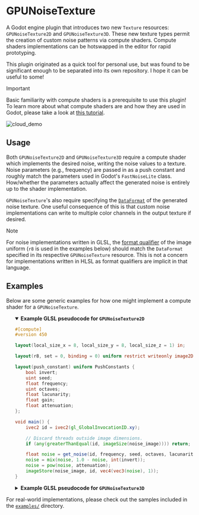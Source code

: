 # GPUNoiseTexture
A Godot engine plugin that introduces two new `Texture` resources: `GPUNoiseTexture2D` and `GPUNoiseTexture3D`.
These new texture types permit the creation of custom noise patterns via compute shaders.
Compute shaders implementations can be hotswapped in the editor for rapid prototyping.

This plugin originated as a quick tool for personal use, but was found to be significant enough
to be separated into its own repository. I hope it can be useful to some!

> [!IMPORTANT]
> Basic familiarity with compute shaders is a prerequisite to use this plugin! To learn more about what compute shaders
> are and how they are used in Godot, please take a look at [this tutorial](https://docs.godotengine.org/en/stable/tutorials/shaders/compute_shaders.html).

![cloud_demo](https://github.com/user-attachments/assets/80b1b370-f44f-4b7b-b9ca-4be5bbe15624)

## Usage
Both `GPUNoiseTexture2D` and `GPUNoiseTexture3D` require a compute shader which implements the
desired noise, writing the noise values to a texture. Noise parameters (e.g., frequency) are passed in as a push constant and roughly
match the parameters used in Godot's `FastNoiseLite` class. How/whether the parameters actually affect
the generated noise is entirely up to the shader implementation.

`GPUNoiseTexture`'s also require specifying the [`DataFormat`](https://docs.godotengine.org/en/stable/classes/class_renderingdevice.html#enum-renderingdevice-dataformat)
of the generated noise texture. One useful consequence of this is that custom noise implementations
can write to multiple color channels in the output texture if desired.

> [!NOTE]
> For noise implementations written in GLSL, the [format qualifier](https://www.khronos.org/opengl/wiki/Image_Load_Store#Format_qualifiers)
> of the image uniform (`r8` is used in the examples below) should match the `DataFormat` specified in
> its respective `GPUNoiseTexture` resource. This is not a concern for implementations written in HLSL
> as format qualifiers are implicit in that language.

## Examples
Below are some generic examples for how one might implement a compute shader for a `GPUNoiseTexture`.
<ul>
<details open><summary><b>Example GLSL pseudocode for <code>GPUNoiseTexture2D</code></b></summary>

```glsl
#[compute]
#version 450

layout(local_size_x = 8, local_size_y = 8, local_size_z = 1) in;

layout(r8, set = 0, binding = 0) uniform restrict writeonly image2D noise_image;

layout(push_constant) uniform PushConstants {
    bool invert;
    uint seed;
    float frequency;
    uint octaves;
    float lacunarity;
    float gain;
    float attenuation;
};

void main() {
    ivec2 id = ivec2(gl_GlobalInvocationID.xy);

    // Discard threads outside image dimensions.
    if (any(greaterThanEqual(id, imageSize(noise_image)))) return;

    float noise = get_noise(id, frequency, seed, octaves, lacunarity, gain);
    noise = mix(noise, 1.0 - noise, int(invert));
    noise = pow(noise, attenuation);
    imageStore(noise_image, id, vec4(vec3(noise), 1));
}
```

</details>

<details><summary><b>Example GLSL pseudocode for <code>GPUNoiseTexture3D</code></b></summary>

```glsl
#[compute]
#version 450

layout(local_size_x = 8, local_size_y = 8, local_size_z = 8) in;

layout(r8, set = 0, binding = 0) uniform restrict writeonly image3D noise_image;

layout(push_constant) uniform PushConstants {
    bool invert;
    uint seed;
    float frequency;
    uint octaves;
    float lacunarity;
    float gain;
    float attenuation;
};

void main() {
    ivec3 id = ivec3(gl_GlobalInvocationID);

    // Discard threads outside image dimensions.
    if (any(greaterThanEqual(id, imageSize(noise_image)))) return;

    float noise = get_noise(id, frequency, seed, octaves, lacunarity, gain);
    noise = mix(noise, 1.0 - noise, int(invert));
    noise = pow(noise, attenuation);
    imageStore(noise_image, id, vec4(vec3(noise), 1));
}
```

</details>
</ul>

For real-world implementations, please check out the samples included in the [`examples/`](/addons/gpu_noise_texture/examples/) directory.
